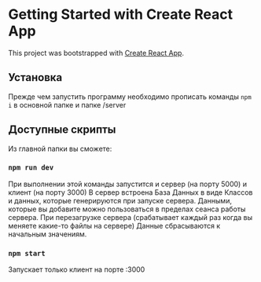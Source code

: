 # Getting Started with Create React App

This project was bootstrapped with [Create React App](https://github.com/facebook/create-react-app).

## Установка

Прежде чем запустить программу необходимо прописать команды `npm i` в основной папке и папке /server

## Доступные скрипты

Из главной папки вы сможете:

### `npm run dev`

При выполнении этой команды запустится и сервер (на порту 5000) и клиент (на порту 3000)
В сервер встроена База Данных в виде Классов и данных, которые генерируются при запуске сервера.
Данными, которые вы добавите можно пользоваться в пределах сеанса работы сервера.
При перезагрузке сервера (срабатывает каждый раз когда вы меняете какие-то файлы на сервере) Данные сбрасываются к начальным значениям.

### `npm start`

Запускает только клиент на порте :3000
